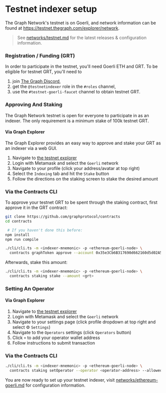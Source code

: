 # Testnet indexer setup

The Graph Network's testnet is on Goerli, and network information can be found at https://testnet.thegraph.com/explorer/network.

> See [networks/testnet.md](/networks/testnet.md) for the latest releases & configuration information.

### Registration / Funding (GRT)

In order to participate in the testnet, you'll need Goerli ETH and GRT.
To be eligible for testnet GRT, you'll need to

1. join [The Graph Discord](https://thegraph.com/discord/),
2. get the `@testnetindexer` role in the `#roles` channel,
3. use the `#testnet-goerli-faucet` channel to obtain testnet GRT.

### Approving And Staking

The Graph Network testnet is open for everyone to participate in as an
indexer. The only requirement is a minimum stake of 100k testnet GRT.

#### Via Graph Explorer

The Graph Explorer provides an easy way to approve and stake your GRT as an indexer via a web GUI. 

1. Navigate to [the testnet explorer](https://testnet.thegraph.com/)
2. Login with Metamask and select the `Goerli` network
3. Navigate to your profile (click your address/avatar at top right)
4. Select the `Indexing` tab and hit the `Stake` button
5. Follow the directions on the staking screen to stake the desired amount 

### Via the Contracts CLI

To approve your testnet GRT to be spent through the staking contract, first approve
it in the GRT contract:

```bash
git clone https://github.com/graphprotocol/contracts
cd contracts

 # If you haven't done this before:
npm install
npm run compile

./cli/cli.ts -m <indexer-mnemonic> -p <ethereum-goerli-node> \
  contracts graphToken approve --account 0x35e3Cb6B317690d662160d5d02A5b364578F62c9 --amount <grt>
```

Afterwards, stake this amount:

```bash
./cli/cli.ts -m <indexer-mnemonic> -p <ethereum-goerli-node> \
  contracts staking stake --amount <grt>
```

### Setting An Operator

#### Via Graph Explorer

1. Navigate to [the testnet explorer](https://testnet.thegraph.com/)
2. Login with Metamask and select the `Goerli` network
3. Navigate to your settings page (click profile dropdown at top right and select ⚙️ `Settings`)
4. Navigate to the `Operators` settings (click `Operators` button)
5. Click `+` to add your operator wallet address
6. Follow instructions to submit transaction

### Via the Contracts CLI

```bash
./cli/cli.ts -m <indexer-mnemonic> -p <ethereum-goerli-node> \
  contracts staking setOperator --operator <operator-address> --allowed true
```

You are now ready to set up your testnet indexer, visit [networks/ethereum-goerli.md](/networks/ethereum-goerli.md) for configuration information.
